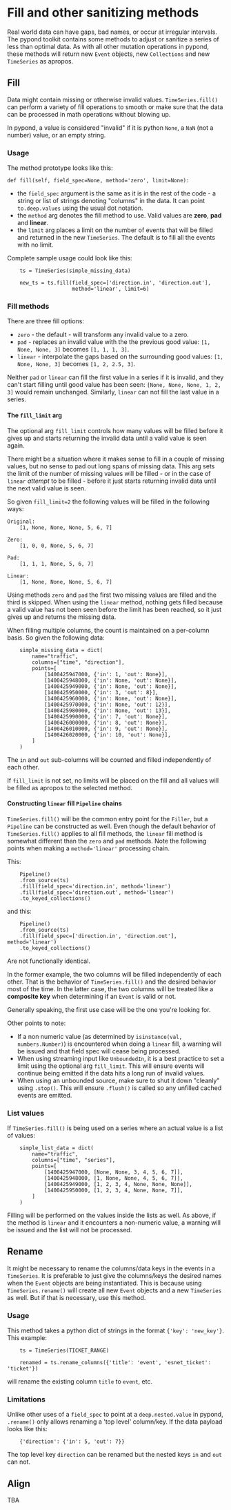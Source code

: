 # Fill and other sanitizing methods

Real world data can have gaps, bad names, or occur at irregular intervals. The pypond toolkit contains some methods to adjust or sanitize a series of less than optimal data. As with all other mutation operations in pypond, these methods will return new `Event` objects, new `Collections` and new `TimeSeries` as apropos.

## Fill

Data might contain missing or otherwise invalid values. `TimeSeries.fill()` can perform a variety of fill operations to smooth or make sure that the data can be processed in math operations without blowing up.

In pypond, a value is considered "invalid" if it is python `None`, a `NaN` (not a number) value, or an empty string.

### Usage

The method prototype looks like this:

```
def fill(self, field_spec=None, method='zero', limit=None):
```

* the `field_spec` argument is the same as it is in the rest of the code - a string or list of strings denoting "columns" in the data. It can point `to.deep.values` using the usual dot notation.
* the `method` arg denotes the fill method to use. Valid values are **zero**, **pad** and **linear**.
* the `limit` arg places a limit on the number of events that will be filled and returned in the new `TimeSeries`. The default is to fill all the events with no limit.

Complete sample usage could look like this:

```
    ts = TimeSeries(simple_missing_data)

    new_ts = ts.fill(field_spec=['direction.in', 'direction.out'],
                     method='linear', limit=6)
```

### Fill methods

There are three fill options:

* `zero` - the default - will transform any invalid value to a zero.
* `pad` - replaces an invalid value with the the previous good value: `[1, None, None, 3]` becomes `[1, 1, 1, 3]`.
* `linear` - interpolate the gaps based on the surrounding good values: `[1, None, None, 3]` becomes `[1, 2, 2.5, 3]`.

Neither `pad` or `linear` can fill the first value in a series if it is invalid, and they can't start filling until good value has been seen: `[None, None, None, 1, 2, 3]` would remain unchanged. Similarly, `linear` can not fill the last value in a series.

#### The `fill_limit` arg

The optional arg `fill_limit` controls how many values will be filled before it gives up and starts returning the invalid data until a valid value is seen again.

There might be a situation where it makes sense to fill in a couple of missing values, but no sense to pad out long spans of missing data. This arg sets the limit of the number of missing values will be filled - or in the case of `linear` *attempt* to be filled - before it just starts returning invalid data until the next valid value is seen.

So given `fill_limit=2` the following values will be filled in the following ways:

```
Original:
    [1, None, None, None, 5, 6, 7]

Zero:
    [1, 0, 0, None, 5, 6, 7]

Pad:
    [1, 1, 1, None, 5, 6, 7]

Linear:
    [1, None, None, None, 5, 6, 7]
```

Using methods `zero` and `pad` the first two missing values are filled and the third is skipped. When using the `linear` method, nothing gets filled because a valid value has not been seen before the limit has been reached, so it just gives up and returns the missing data.

When filling multiple columns, the count is maintained on a per-column basis.  So given the following data:

```
    simple_missing_data = dict(
        name="traffic",
        columns=["time", "direction"],
        points=[
            [1400425947000, {'in': 1, 'out': None}],
            [1400425948000, {'in': None, 'out': None}],
            [1400425949000, {'in': None, 'out': None}],
            [1400425950000, {'in': 3, 'out': 8}],
            [1400425960000, {'in': None, 'out': None}],
            [1400425970000, {'in': None, 'out': 12}],
            [1400425980000, {'in': None, 'out': 13}],
            [1400425990000, {'in': 7, 'out': None}],
            [1400426000000, {'in': 8, 'out': None}],
            [1400426010000, {'in': 9, 'out': None}],
            [1400426020000, {'in': 10, 'out': None}],
        ]
    )
```

The `in` and `out` sub-columns will be counted and filled independently of each other.

If `fill_limit` is not set, no limits will be placed on the fill and all values will be filled as apropos to the selected method.

#### Constructing `linear` fill `Pipeline` chains

`TimeSeries.fill()` will be the common entry point for the `Filler`, but a `Pipeline` can be constructed as well. Even though the default behavior of `TimeSeries.fill()` applies to all fill methods, the `linear` fill method is somewhat different than the `zero` and `pad` methods. Note the following points when making a `method='linear'` processing chain.

This:

```
    Pipeline()
    .from_source(ts)
    .fill(field_spec='direction.in', method='linear')
    .fill(field_spec='direction.out', method='linear')
    .to_keyed_collections()
```

and this:

```
    Pipeline()
    .from_source(ts)
    .fill(field_spec=['direction.in', 'direction.out'], method='linear')
    .to_keyed_collections()
```

Are not functionally identical.

In the former example, the two columns will be filled independently of each other. That is the behavior of `TimeSeries.fill()` and the desired behavior most of the time. In the latter case, the two columns will be treated like a **composite key** when determining if an `Event` is valid or not.

Generally speaking, the first use case will be the one you're looking for.

Other points to note:

* If a non numeric value (as determined by `isinstance(val, numbers.Number)`) is encountered when doing a `linear` fill, a warning will be issued and that field spec will cease being processed.
* When using streaming input like `UnboundedIn`, it is a best practice to set a limit using the optional arg `fill_limit`. This will ensure events will continue being emitted if the data hits a long run of invalid values.
* When using an unbounded source, make sure to shut it down "cleanly" using `.stop()`. This will ensure `.flush()` is called so any unfilled cached events are emitted.

### List values

If `TimeSeries.fill()` is being used on a series where an actual value is a list of values:

```
    simple_list_data = dict(
        name="traffic",
        columns=["time", "series"],
        points=[
            [1400425947000, [None, None, 3, 4, 5, 6, 7]],
            [1400425948000, [1, None, None, 4, 5, 6, 7]],
            [1400425949000, [1, 2, 3, 4, None, None, None]],
            [1400425950000, [1, 2, 3, 4, None, None, 7]],
        ]
    )
```
Filling will be performed on the values inside the lists as well. As above, if the method is `linear` and it encounters a non-numeric value, a warning will be issued and the list will not be processed.

## Rename

It might be necessary to rename the columns/data keys in the events in a `TimeSeries`. It is preferable to just give the columns/keys the desired names when the `Event` objects are being instantiated. This is because using `TimeSeries.rename()` will create all new `Event` objects and a new `TimeSeries` as well. But if that is necessary, use this method.

### Usage

This method takes a python dict of strings in the format `{'key': 'new_key'}`. This example:

```
    ts = TimeSeries(TICKET_RANGE)

    renamed = ts.rename_columns({'title': 'event', 'esnet_ticket': 'ticket'})
```
will rename the existing column `title` to `event`, etc.

### Limitations

Unlike other uses of a `field_spec` to point at a `deep.nested.value` in pypond, `.rename()` only allows renaming a 'top level' column/key. If the data payload looks like this:

```
    {'direction': {'in': 5, 'out': 7}}
```
The top level key `direction` can be renamed but the nested keys `in` and `out` can not.

## Align

TBA